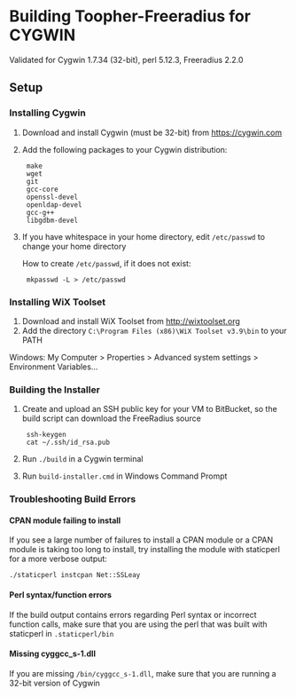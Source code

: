 Building Toopher-Freeradius for CYGWIN
======================================

Validated for Cygwin 1.7.34 (32-bit), perl 5.12.3, Freeradius 2.2.0

Setup
-----

### Installing Cygwin
1. Download and install Cygwin (must be 32-bit) from https://cygwin.com
2. Add the following packages to your Cygwin distribution:

        make
        wget
        git
        gcc-core
        openssl-devel
        openldap-devel
        gcc-g++
        libgdbm-devel

3. If you have whitespace in your home directory, edit `/etc/passwd` to change your home directory

    How to create `/etc/passwd`, if it does not exist:

        mkpasswd -L > /etc/passwd

### Installing WiX Toolset
1. Download and install WiX Toolset from http://wixtoolset.org
2. Add the directory `C:\Program Files (x86)\WiX Toolset v3.9\bin` to your PATH

  Windows: My Computer > Properties > Advanced system settings > Environment Variables...

### Building the Installer
1. Create and upload an SSH public key for your VM to BitBucket, so the build script can download the FreeRadius source

        ssh-keygen
        cat ~/.ssh/id_rsa.pub

2. Run `./build` in a Cygwin terminal
3. Run `build-installer.cmd` in Windows Command Prompt

### Troubleshooting Build Errors
#### CPAN module failing to install
If you see a large number of failures to install a CPAN module or a CPAN module is taking too long to install, try installing the module with staticperl for a more verbose output:

    ./staticperl instcpan Net::SSLeay

#### Perl syntax/function errors
If the build output contains errors regarding Perl syntax or incorrect function calls, make sure that you are using the perl that was built with staticperl in `.staticperl/bin`

#### Missing cyggcc_s-1.dll
If you are missing `/bin/cyggcc_s-1.dll`, make sure that you are running a 32-bit version of Cygwin

